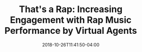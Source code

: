 ---
name: "Thats a Rap"
title: "That's a Rap:  Increasing Engagement with Rap Music Performance by Virtual Agents"
project: null
event: "International Conference on Intelligent Virtual Agents (IVA)"
authors: 
- name: "Olafsson, S."
- name: "Kimani, E."
- name: "Asadi, R."
- name: "Bickmore, T."
year: 2017
resources: 
 - name: "IVA17 rap"
   src: "IVA17.rap.pdf"
external_url: null
date: 2018-10-26T11:41:50-04:00
draft: false
---